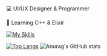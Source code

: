 💻 UI/UX Designer & Programmer

📃 Learning C++ & Elixir

[![My Skills](https://skillicons.dev/icons?i=visualstudio,idea,lua,,flutter&perline=10)](https://skillicons.dev)


[![Top Langs](https://github-readme-stats.vercel.app/api/top-langs/?username=Kwizik22)](https://github.com/anuraghazra/github-readme-stats) ![Anurag's GitHub stats](https://github-readme-stats.vercel.app/api?username=Kwizik22&show_icons=true&theme=merko)
